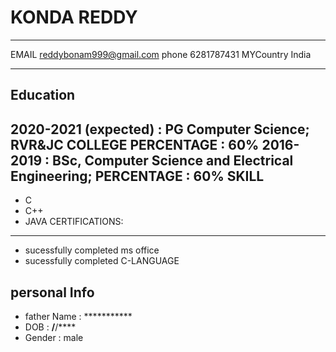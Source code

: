 KONDA REDDY
=========== 
----------------------------------------------------
EMAIL                         reddybonam999@gmail.com
phone                         6281787431
MYCountry                     India  
-------------------     ----------------------------

Education
---------

2020-2021 (expected)
:   **PG Computer Science**; RVR&JC COLLEGE
PERCENTAGE : 60%
2016-2019
:   **BSc, Computer Science and Electrical Engineering**;
PERCENTAGE : 60%
SKILL
-----
- C
- C++
- JAVA
CERTIFICATIONS:
----------------
   - sucessfully completed ms office
   -  sucessfully completed  C-LANGUAGE
   
 personal Info
 -------------
  - father Name : ***********
  - DOB         : **/**/****
  - Gender      : male
  
  
  
